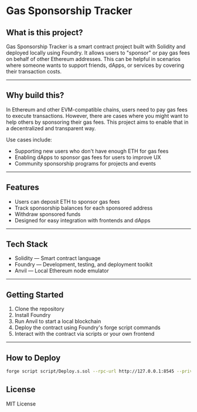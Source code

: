 # Gas Sponsorship Tracker

## What is this project?

Gas Sponsorship Tracker is a smart contract project built with Solidity and deployed locally using Foundry. It allows users to "sponsor" or pay gas fees on behalf of other Ethereum addresses. This can be helpful in scenarios where someone wants to support friends, dApps, or services by covering their transaction costs.

---

## Why build this?

In Ethereum and other EVM-compatible chains, users need to pay gas fees to execute transactions. However, there are cases where you might want to help others by sponsoring their gas fees. This project aims to enable that in a decentralized and transparent way.

Use cases include:

- Supporting new users who don't have enough ETH for gas fees
- Enabling dApps to sponsor gas fees for users to improve UX
- Community sponsorship programs for projects and events

---

## Features

- Users can deposit ETH to sponsor gas fees
- Track sponsorship balances for each sponsored address
- Withdraw sponsored funds
- Designed for easy integration with frontends and dApps

---

## Tech Stack

- Solidity — Smart contract language
- Foundry — Development, testing, and deployment toolkit
- Anvil — Local Ethereum node emulator

---

## Getting Started

1. Clone the repository
2. Install Foundry
3. Run Anvil to start a local blockchain
4. Deploy the contract using Foundry's forge script commands
5. Interact with the contract via scripts or your own frontend

---

## How to Deploy

```bash
forge script script/Deploy.s.sol --rpc-url http://127.0.0.1:8545 --private-key <YOUR_PRIVATE_KEY> --broadcast

```

## License

MIT License
